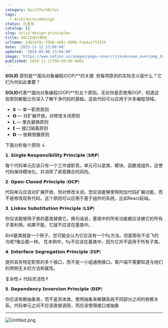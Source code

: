 ```yaml
---
category: QuickTechBites
tags:
  - ArchitectureDesign
status: 已发布
catalog: []
slug: solid-design-principles
title: SOLID设计原则
urlname: 2d810f8c-f950-406c-8d0b-faa4a27fd21b
date: '2023-11-12 23:08:00'
updated: '2024-05-08 23:04:00'
image: 'https://www.notion.so/images/page-cover/rijksmuseum_avercamp_1620.jpg'
published: 2019-11-12T08:00:00.000Z
---
```


**SOLID** 原则是**面向对象编程(OOP)**的关键. 但每项原则的实际含义是什么？它们为何如此重要？


**SOLID**代表**面向对象编程(OOP)**的五个原则。无论你是否使用OOP，知道这些原则都能让你深入了解干净代码的基础，这些代码可以应用于许多编程领域。

- 𝗦 — 单一职责原则
- 𝗢 — 对扩展开放，对修改关闭原则
- 𝗟 — 里氏替换原则
- 𝗜 — 接口隔离原则
- 𝗗 — 依赖倒置原则

下面分析每个原则 ↓


𝟭. 𝗦𝗶𝗻𝗴𝗹𝗲 𝗥𝗲𝘀𝗽𝗼𝗻𝘀𝗶𝗯𝗶𝗹𝗶𝘁𝘆 𝗣𝗿𝗶𝗻𝗰𝗶𝗽𝗹𝗲 (𝗦𝗥𝗣)


每个代码单元应该只有一个工作或职责。单元可以是类、模块、函数或组件。这使代码保持模块化，并消除了紧密耦合的风险。


𝟮. 𝗢𝗽𝗲𝗻-𝗖𝗹𝗼𝘀𝗲𝗱 𝗣𝗿𝗶𝗻𝗰𝗶𝗽𝗹𝗲 (𝗢𝗖𝗣)


代码单元应该对扩展开放，但对修改关闭。您应该能够使用附加代码扩展功能，而不是修改现有代码。这个原则可以应用于基于组件的系统，比如React前端。


𝟯. 𝗟𝗶𝘀𝗸𝗼𝘃 𝗦𝘂𝗯𝘀𝘁𝗶𝘁𝘂𝘁𝗶𝗼𝗻 𝗣𝗿𝗶𝗻𝗰𝗶𝗽𝗹𝗲 (𝗟𝗦𝗣)


你应该能够用子类的基类替换它。换句话说，基类中的所有功能都应该被它的所有子类利用。如果不能，它就不应该在基类中。


Bird基类就是一个例子。您可能会认为它应该有一个fly方法。但是那些不会飞的鸟呢?像企鹅一样。
在本例中，fly不应该在基类中，因为它并不适用于所有子类。


𝟰. 𝗜𝗻𝘁𝗲𝗿𝗳𝗮𝗰𝗲 𝗦𝗲𝗴𝗿𝗲𝗴𝗮𝘁𝗶𝗼𝗻 𝗣𝗿𝗶𝗻𝗰𝗶𝗽𝗹𝗲 (𝗜𝗦𝗣)


提供具有特定职责的多个接口，而不是一小组通用接口。客户端不需要知道与他们的用例无关的方法和属性。


复杂性↓
代码灵活性↑


𝟱. 𝗗𝗲𝗽𝗲𝗻𝗱𝗲𝗻𝗰𝘆 𝗜𝗻𝘃𝗲𝗿𝘀𝗶𝗼𝗻 𝗣𝗿𝗶𝗻𝗰𝗶𝗽𝗹𝗲 (𝗗𝗜𝗣)


你应该依赖抽象类，而不是具体类。使用抽象来解耦系统不同部分之间的依赖关系。代码单元之间不应该直接调用，而应该使用接口或抽象


---


![Untitled.png](https://prod-files-secure.s3.us-west-2.amazonaws.com/5d24fe63-e567-4804-86f9-9fdc62e13082/6fc4afd3-478b-4aaf-9884-0a3f8e406a71/Untitled.png?X-Amz-Algorithm=AWS4-HMAC-SHA256&X-Amz-Content-Sha256=UNSIGNED-PAYLOAD&X-Amz-Credential=ASIAZI2LB466TD37SDXZ%2F20250315%2Fus-west-2%2Fs3%2Faws4_request&X-Amz-Date=20250315T053639Z&X-Amz-Expires=3600&X-Amz-Security-Token=IQoJb3JpZ2luX2VjELX%2F%2F%2F%2F%2F%2F%2F%2F%2F%2FwEaCXVzLXdlc3QtMiJHMEUCIQC%2FxDtTRArNTQBvKNpgup63FiT03yQbC5DeLVVNa4YZVQIgX8oMf5577a%2FMwtqDo2lOuZfJ71CWnTtdnOP44alXccAqiAQI%2Fv%2F%2F%2F%2F%2F%2F%2F%2F%2F%2FARAAGgw2Mzc0MjMxODM4MDUiDOf9CWBlAW9ID85XICrcAzNKhwEX5zRLOy2621QYYg96lq8jIfLPp0MkFHz2Fkwl9fCGNn3uK8ZwqpFzWAhNDZynuLjK782supvZrC%2BKTQCWzOR%2B4S%2Fmgdrh1xmr5vEtG35l1dFjXR6msihBMi%2FqVJu5eZg2bL9BzeXzShZMtpHekk4V9QUL3ZGIEpQ2s0YrQ9NwC9fuJ263V7ueDEE83NiImBRsk6DfDExDbqoDYokWdOW6BByKk%2BAeUG%2B%2F4swRRfo%2FsngzhB%2BZggNGF7BCF4FBND632AW7MyDgkX4%2BewjbREuRB1f5LdYWahMK%2Fw0mqp7ZaJYexA2nSJjyvJoxZb1CR7DsH7N5UKzRtC8jUavZP9GeuMFz6aCQ6riI%2Bmnb7Hq0%2FEQqXOlsfvo5CW%2FkMdGeyPAapiOm%2FAAmp4Isi9qD1mQs4FA22NmqV6WxXnxNX6EV67eRTJHsz2VEq58PxfkRkyUD0qAwTJgDKTuHoXs65osfjhaycvZQQSvGTz1FfaJP7Gn1dFC03NQ8kPAmbW8Aeu4364ZoMjYVYPTytwmb7fwkInue%2Fe93q9D0poM%2F7Gnn8VirQ29snbflYjmJe00gKxicTGYGHp159ZIYqUYbegC3aIkNFeYlJkAJ8x8vS1QIjLLd0JCRp3g3MKCG1L4GOqUB1Z3b0LIVE0aRe6L9%2B%2BKNrjfAsINlrQ4X8KAZk7fX%2Buwc15UA7SULQQsGO8VP0zIENxb5QOWfYcOx%2F0CKk6VypY9KbR4qBozi2Guh1Z0s1vQn9DXkK35X%2FvZY5F5CZS3Eg4fPpN3HJ%2B3XEWVUaMYqTw2GDnZa8xxKdXw%2BPtiVHjdMpMJoFdcjzsXQEgkhBLB75XdKfgGuyZW%2BZVAAPhimur9yUTd0&X-Amz-Signature=3c4a548fb542ee268fe40bb6af3b2df9317e4a51c79070a88f8a6f9ae689feeb&X-Amz-SignedHeaders=host&x-id=GetObject)


